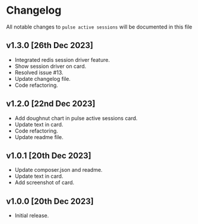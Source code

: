 # Changelog

All notable changes to `pulse active sessions` will be documented in this file

## v1.3.0 [26th Dec 2023]
- Integrated redis session driver feature.
- Show session driver on card.
- Resolved issue #13.
- Update changelog file.
- Code refactoring.

## v1.2.0 [22nd Dec 2023]
- Add doughnut chart in pulse active sessions card.
- Update text in card.
- Code refactoring.
- Update readme file.

## v1.0.1 [20th Dec 2023]
- Update composer.json and readme.
- Update text in card.
- Add screenshot of card.

## v1.0.0 [20th Dec 2023]
- Initial release.
